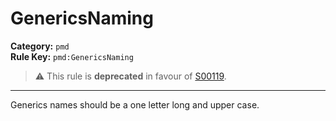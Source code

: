 # GenericsNaming
**Category:** `pmd`<br/>
**Rule Key:** `pmd:GenericsNaming`<br/>
> :warning: This rule is **deprecated** in favour of [S00119](https://rules.sonarsource.com/java/RSPEC-00119).

-----

Generics names should be a one letter long and upper case.
